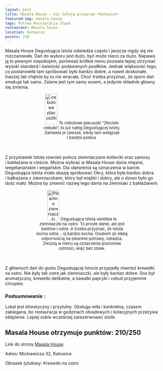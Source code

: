 ```yaml
---
layout: post
title: Masala House - nie żałują przypraw-*Katowice*
featured-img: masala_house
tags: Polska Restauracja Śląsk
restaurant: Masala_house
location: Katowice
points: 210
---
```

Masala House Degustująca Istota odwiedza często i&nbsp;jeszcze nigdy się nie rozczarowała.
Dań do wyboru jest dużo, być może nieco za dużo. Napawa ją to pewnym niepokojem,
ponieważ krótkie menu pozwala lepiej utrzymać wysoki standard i&nbsp;świeżość podawanych posiłków.
Jednak większość tego, co postanowiła tam spróbować było bardzo dobre, a&nbsp;nawet doskonałe.
 Inaczej tak chętnie by tu nie wracała.
Choć trzeba przyznać, że sporo dań smakuje tak samo. Zalane jest tym samy sosem,
 a&nbsp;jedynie składnik główny się zmienia.

<center><div style="width:50%"> <img src="{{site.img_url}}/img/assets/img/posts/cebulowe.jpg" alt="cebulowe placuszki" height="100px" width="40px" />
    <font size="2">Te cebulowe placuszki “Złociste cebulki”, to już nałóg Degustującej Istoty. Zamawia je zawsze, kiedy tam wstępuje i&nbsp;bardzo poleca. </font></div></center>
<br />&ensp;&ensp;&ensp;&ensp;

Z&nbsp;przystawek Istota również poleca ziemniaczane kotleciki oraz samosy i&nbsp;bakłażana w cieście.
Można wybrać w&nbsp;Masala House dania mięsne, wegetariańskie i&nbsp;wegańskie.
Dla ułatwienia są oznaczenia w&nbsp;karcie.
Degustująca Istota miała okazję spróbować Okry, która była bardzo dobra i&nbsp;bałkażana z&nbsp;ziemniaczkami,
 który był miękki i&nbsp;dobry, ale o&nbsp;dziwo było go dość mało.
Można by zmienić nazwę tego dania na ziemniaki z&nbsp;bakłażanem.

<center><div style="width:60%"> <img src="{{site.img_url}}/img/assets/img/posts/pikantne_ziemniaczki.jpg" alt="Pikantne ziemniaczki" height="100px" width="40px" />
    <font size="2"> Degustująca Istota uwielbia te ziemniaczki na ostro. To proste danie, ale jest świetne i&nbsp;ostre. A&nbsp;trzeba przyznać, że Istota kocha ostre… oj bardzo kocha.
        Osobom ze słabą odpornością na pikantne potrawy, odradza. Zresztą w&nbsp;menu są oznaczenia poziomów ostrości, więc bez obaw.
    </font></div></center>
<br />&ensp;&ensp;&ensp;&ensp;

Z&nbsp;głównych dań do gustu Degustującej Istocie przypadły również krewetki na ostro.
 Nie były tak ostre jak ziemniaczki, ale były bardzo dobre.
Sos był aromatyczny, krewetki delikatne, a&nbsp;kawałki papryki i&nbsp;cebuli przyjemnie chrupkie.

### Podsumowanie :

Lokal jest klimatyczny i&nbsp;przytulny. Obsługa miła i&nbsp;konkretna, czasem zabiegana,
bo restauracja w&nbsp;godzinach obiadowych i&nbsp;kolacyjnych przeżywa oblężenie.
Lepiej sobie wcześniej zarezerwować stolik.

## Masala House otrzymuje punktów: **210/250**
Link do strony [Masala House]

Adres:
Mickiewicza 32, Katowice

_Obrazek tytułowy: Krewetki na ostro_

[Masala House]: http://katowice.masalahouse.eu/



